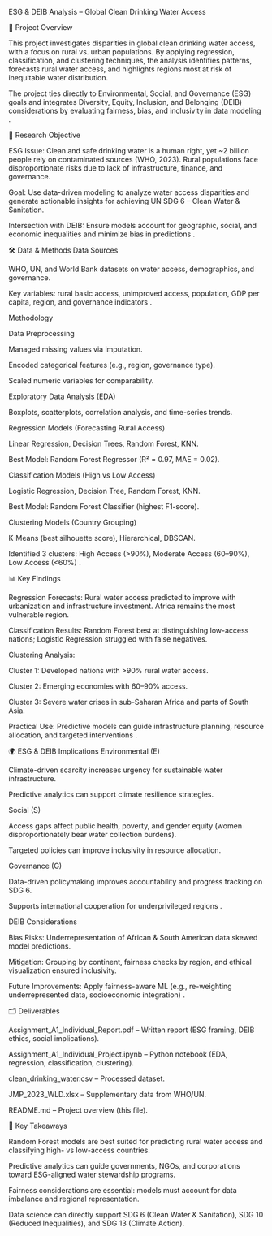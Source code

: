 ESG & DEIB Analysis – Global Clean Drinking Water Access

📌 Project Overview

This project investigates disparities in global clean drinking water access, with a focus on rural vs. urban populations. By applying regression, classification, and clustering techniques, the analysis identifies patterns, forecasts rural water access, and highlights regions most at risk of inequitable water distribution.

The project ties directly to Environmental, Social, and Governance (ESG) goals and integrates Diversity, Equity, Inclusion, and Belonging (DEIB) considerations by evaluating fairness, bias, and inclusivity in data modeling
.

🔎 Research Objective

ESG Issue: Clean and safe drinking water is a human right, yet ~2 billion people rely on contaminated sources (WHO, 2023). Rural populations face disproportionate risks due to lack of infrastructure, finance, and governance.

Goal: Use data-driven modeling to analyze water access disparities and generate actionable insights for achieving UN SDG 6 – Clean Water & Sanitation.

Intersection with DEIB: Ensure models account for geographic, social, and economic inequalities and minimize bias in predictions
.

🛠️ Data & Methods
Data Sources

WHO, UN, and World Bank datasets on water access, demographics, and governance.

Key variables: rural basic access, unimproved access, population, GDP per capita, region, and governance indicators
.

Methodology

Data Preprocessing

Managed missing values via imputation.

Encoded categorical features (e.g., region, governance type).

Scaled numeric variables for comparability.

Exploratory Data Analysis (EDA)

Boxplots, scatterplots, correlation analysis, and time-series trends.

Regression Models (Forecasting Rural Access)

Linear Regression, Decision Trees, Random Forest, KNN.

Best Model: Random Forest Regressor (R² = 0.97, MAE = 0.02).

Classification Models (High vs Low Access)

Logistic Regression, Decision Tree, Random Forest, KNN.

Best Model: Random Forest Classifier (highest F1-score).

Clustering Models (Country Grouping)

K-Means (best silhouette score), Hierarchical, DBSCAN.

Identified 3 clusters: High Access (>90%), Moderate Access (60–90%), Low Access (<60%)
.

📊 Key Findings

Regression Forecasts: Rural water access predicted to improve with urbanization and infrastructure investment. Africa remains the most vulnerable region.

Classification Results: Random Forest best at distinguishing low-access nations; Logistic Regression struggled with false negatives.

Clustering Analysis:

Cluster 1: Developed nations with >90% rural water access.

Cluster 2: Emerging economies with 60–90% access.

Cluster 3: Severe water crises in sub-Saharan Africa and parts of South Asia.

Practical Use: Predictive models can guide infrastructure planning, resource allocation, and targeted interventions
.

🌍 ESG & DEIB Implications
Environmental (E)

Climate-driven scarcity increases urgency for sustainable water infrastructure.

Predictive analytics can support climate resilience strategies.

Social (S)

Access gaps affect public health, poverty, and gender equity (women disproportionately bear water collection burdens).

Targeted policies can improve inclusivity in resource allocation.

Governance (G)

Data-driven policymaking improves accountability and progress tracking on SDG 6.

Supports international cooperation for underprivileged regions
.

DEIB Considerations

Bias Risks: Underrepresentation of African & South American data skewed model predictions.

Mitigation: Grouping by continent, fairness checks by region, and ethical visualization ensured inclusivity.

Future Improvements: Apply fairness-aware ML (e.g., re-weighting underrepresented data, socioeconomic integration)
.

🗂️ Deliverables

Assignment_A1_Individual_Report.pdf – Written report (ESG framing, DEIB ethics, social implications).

Assignment_A1_Individual_Project.ipynb – Python notebook (EDA, regression, classification, clustering).

clean_drinking_water.csv – Processed dataset.

JMP_2023_WLD.xlsx – Supplementary data from WHO/UN.

README.md – Project overview (this file).

🚀 Key Takeaways

Random Forest models are best suited for predicting rural water access and classifying high- vs low-access countries.

Predictive analytics can guide governments, NGOs, and corporations toward ESG-aligned water stewardship programs.

Fairness considerations are essential: models must account for data imbalance and regional representation.

Data science can directly support SDG 6 (Clean Water & Sanitation), SDG 10 (Reduced Inequalities), and SDG 13 (Climate Action).
